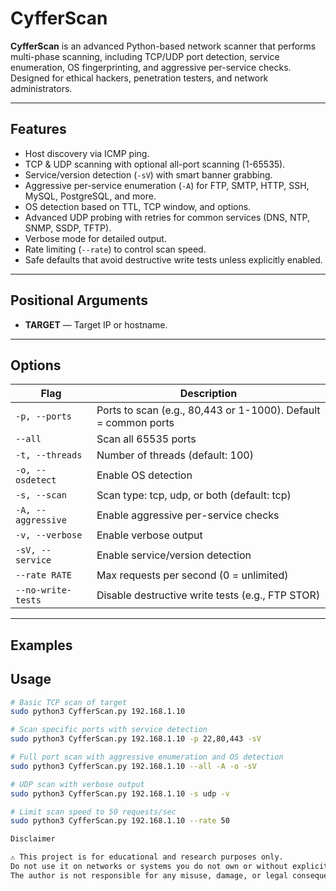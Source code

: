 # CyfferScan

**CyfferScan** is an advanced Python-based network scanner that performs multi-phase scanning, including TCP/UDP port detection, service enumeration, OS fingerprinting, and aggressive per-service checks. Designed for ethical hackers, penetration testers, and network administrators.

---

## Features

- Host discovery via ICMP ping.
- TCP & UDP scanning with optional all-port scanning (1-65535).
- Service/version detection (`-sV`) with smart banner grabbing.
- Aggressive per-service enumeration (`-A`) for FTP, SMTP, HTTP, SSH, MySQL, PostgreSQL, and more.
- OS detection based on TTL, TCP window, and options.
- Advanced UDP probing with retries for common services (DNS, NTP, SNMP, SSDP, TFTP).
- Verbose mode for detailed output.
- Rate limiting (`--rate`) to control scan speed.
- Safe defaults that avoid destructive write tests unless explicitly enabled.

---

## Positional Arguments

- **TARGET** — Target IP or hostname.

---

## Options

| Flag | Description |
|------|-------------|
| `-p, --ports` | Ports to scan (e.g., 80,443 or 1-1000). Default = common ports |
| `--all` | Scan all 65535 ports |
| `-t, --threads` | Number of threads (default: 100) |
| `-o, --osdetect` | Enable OS detection |
| `-s, --scan` | Scan type: tcp, udp, or both (default: tcp) |
| `-A, --aggressive` | Enable aggressive per-service checks |
| `-v, --verbose` | Enable verbose output |
| `-sV, --service` | Enable service/version detection |
| `--rate RATE` | Max requests per second (0 = unlimited) |
| `--no-write-tests` | Disable destructive write tests (e.g., FTP STOR) |

---

## Examples
## Usage

```bash
# Basic TCP scan of target
sudo python3 CyfferScan.py 192.168.1.10

# Scan specific ports with service detection
sudo python3 CyfferScan.py 192.168.1.10 -p 22,80,443 -sV

# Full port scan with aggressive enumeration and OS detection
sudo python3 CyfferScan.py 192.168.1.10 --all -A -o -sV

# UDP scan with verbose output
sudo python3 CyfferScan.py 192.168.1.10 -s udp -v

# Limit scan speed to 50 requests/sec
sudo python3 CyfferScan.py 192.168.1.10 --rate 50

Disclaimer

⚠️ This project is for educational and research purposes only.
Do not use it on networks or systems you do not own or without explicit permission.
The author is not responsible for any misuse, damage, or legal consequences caused by this tool.

